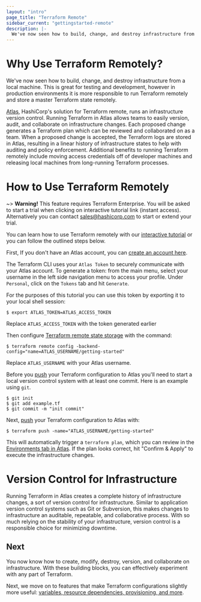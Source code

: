 ```yaml
---
layout: "intro"
page_title: "Terraform Remote"
sidebar_current: "gettingstarted-remote"
description: |-
  We've now seen how to build, change, and destroy infrastructure from a local machine. However, you can use Atlas by HashiCorp to run Terraform remotely to version and audit the history of your infrastructure.
---
```


# Why Use Terraform Remotely?
We've now seen how to build, change, and destroy infrastructure
from a local machine. This is great for testing and development,
however in production environments it is more responsible to run
Terraform remotely and store a master Terraform state remotely.

[Atlas](https://atlas.hashicorp.com/?utm_source=oss&utm_medium=getting-started&utm_campaign=terraform),
HashiCorp's solution for Terraform remote, runs an
infrastructure version control. Running Terraform
in Atlas allows teams to easily version, audit, and collaborate
on infrastructure changes. Each proposed change generates
a Terraform plan which can be reviewed and collaborated on as a team.
When a proposed change is accepted, the Terraform logs are stored
in Atlas, resulting in a linear history of infrastructure states to
help with auditing and policy enforcement. Additional benefits to
running Terraform remotely include moving access
credentials off of developer machines and releasing local machines
from long-running Terraform processes.

# How to Use Terraform Remotely

~> **Warning!** This feature requires Terraform Enterprise.
You will be asked to start a trial when clicking on interactive tutorial link (instant access).
Alternatively you can contact sales@hashicorp.com to start or extend your trial.

You can learn how to use Terraform remotely with our [interactive tutorial](https://atlas.hashicorp.com/tutorial/terraform/?utm_source=oss&utm_medium=getting-started&utm_campaign=terraform)
or you can follow the outlined steps below.

First, If you don't have an Atlas account, you can [create an account here](https://atlas.hashicorp.com/account/new?utm_source=oss&utm_medium=getting-started&utm_campaign=terraform).

The Terraform CLI uses your `Atlas Token` to securely communicate with your Atlas account. To generate a token: from the main menu, select your username in the left side navigation menu to access your profile. Under `Personal`, click on the `Tokens` tab and hit `Generate`.

For the purposes of this tutorial you can use this token by exporting it to your local shell session:

```
$ export ATLAS_TOKEN=ATLAS_ACCESS_TOKEN
```
Replace `ATLAS_ACCESS_TOKEN` with the token generated earlier

Then configure [Terraform remote state storage](/docs/commands/remote.html) with the command:

```
$ terraform remote config -backend-config="name=ATLAS_USERNAME/getting-started"
```

Replace `ATLAS_USERNAME` with your Atlas username.

Before you [push](/docs/commands/push.html) your Terraform configuration to Atlas you'll need to start a local version control system with at least one commit. Here is an example using `git`.

```
$ git init
$ git add example.tf
$ git commit -m "init commit"
```
Next, [push](/docs/commands/push.html) your Terraform configuration to Atlas with:

```
$ terraform push -name="ATLAS_USERNAME/getting-started"
```

This will automatically trigger a `terraform plan`, which you can
review in the [Environments tab in Atlas](https://atlas.hashicorp.com/environments).
If the plan looks correct, hit "Confirm & Apply" to execute the
infrastructure changes.

# Version Control for Infrastructure
Running Terraform in Atlas creates a complete history of
infrastructure changes, a sort of version control
for infrastructure. Similar to application version control
systems such as Git or Subversion, this makes changes to
infrastructure an auditable, repeatable,
and collaborative process. With so much relying on the
stability of your infrastructure, version control is a
responsible choice for minimizing downtime.

## Next
You now know how to create, modify, destroy, version, and
collaborate on infrastructure. With these building blocks,
you can effectively experiment with any part of Terraform.

Next, we move on to features that make Terraform configurations
slightly more useful: [variables, resource dependencies, provisioning,
and more](/intro/getting-started/dependencies.html).
